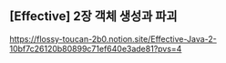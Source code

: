 ## [Effective] 2장 객체 생성과 파괴
https://flossy-toucan-2b0.notion.site/Effective-Java-2-10bf7c26120b80899c71ef640e3ade81?pvs=4
